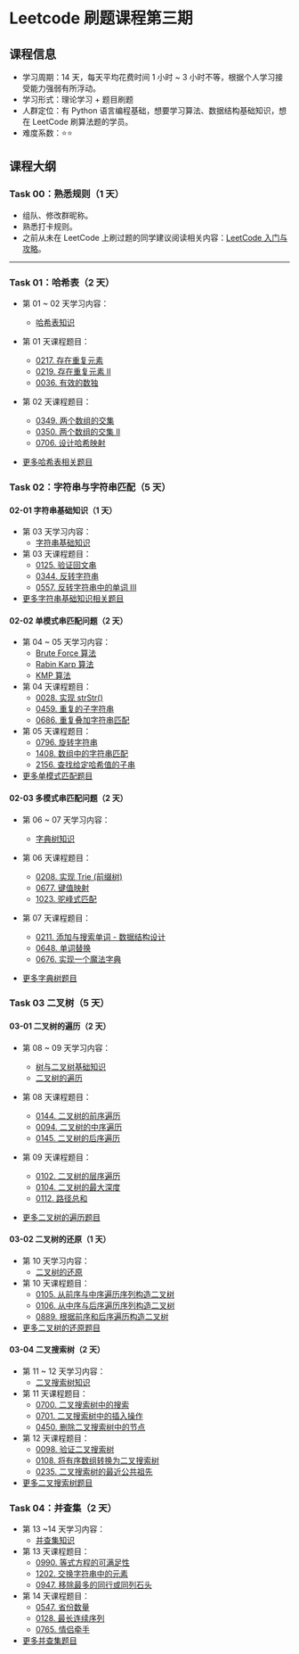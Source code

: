 # Leetcode 刷题课程第三期

## 课程信息

- 学习周期：14 天，每天平均花费时间 1 小时 ~ 3 小时不等，根据个人学习接受能力强弱有所浮动。
- 学习形式：理论学习 + 题目刷题
- 人群定位：有 Python 语言编程基础，想要学习算法、数据结构基础知识，想在 LeetCode 刷算法题的学员。
- 难度系数：⭐⭐

## 课程大纲

### Task 00：熟悉规则（1 天）

- 组队、修改群昵称。
- 熟悉打卡规则。
- 之前从未在 LeetCode 上刷过题的同学建议阅读相关内容：[LeetCode 入门与攻略](https://algo.itcharge.cn/00.Introduction/03.LeetCode-Guide.md)。

---

### Task 01：哈希表（2 天）

- 第 01 ~ 02 天学习内容：
  - [哈希表知识](https://algo.itcharge.cn/05.Hash-Table/01.Hash-Table.md)
- 第 01 天课程题目：
  - [0217. 存在重复元素](https://leetcode-cn.com/problems/contains-duplicate/)
  - [0219. 存在重复元素 II](https://leetcode-cn.com/problems/contains-duplicate-ii/)
  - [0036. 有效的数独](https://leetcode-cn.com/problems/valid-sudoku/)
- 第 02 天课程题目：
  - [0349. 两个数组的交集](https://leetcode-cn.com/problems/intersection-of-two-arrays/)
  - [0350. 两个数组的交集 II](https://leetcode-cn.com/problems/intersection-of-two-arrays-ii/)
  - [0706. 设计哈希映射](https://leetcode-cn.com/problems/design-hashmap/)

- [更多哈希表相关题目](https://algo.itcharge.cn/05.Hash-Table/02.Hash-Table-List.md)

### Task 02：字符串与字符串匹配（5 天）

#### 02-01 字符串基础知识（1 天）

- 第 03 天学习内容：
  - [字符串基础知识](https://algo.itcharge.cn/06.String/01.String-Basic/01.String-Basic.md)
- 第 03 天课程题目：
  - [0125. 验证回文串](https://leetcode-cn.com/problems/valid-palindrome/)
  - [0344. 反转字符串](https://leetcode-cn.com/problems/reverse-string/)
  - [0557. 反转字符串中的单词 III](https://leetcode-cn.com/problems/reverse-words-in-a-string-iii/)
- [更多字符串基础知识相关题目](https://algo.itcharge.cn/06.String/01.String-Basic/02.String-Basic-List.md)

#### 02-02 单模式串匹配问题（2 天）

- 第 04 ~ 05 天学习内容：
  - [Brute Force 算法](https://algo.itcharge.cn/06.String/02.String-Single-Pattern-Matching/01.String-Brute-Force.md)
  - [Rabin Karp 算法](https://algo.itcharge.cn/06.String/02.String-Single-Pattern-Matching/02.String-Rabin-Karp.md)
  - [KMP 算法](https://algo.itcharge.cn/06.String/02.String-Single-Pattern-Matching/03.String-KMP.md)
- 第 04 天课程题目：
  - [0028. 实现 strStr()](https://leetcode-cn.com/problems/implement-strstr/)
  - [0459. 重复的子字符串](https://leetcode-cn.com/problems/repeated-substring-pattern/)
  - [0686. 重复叠加字符串匹配](https://leetcode-cn.com/problems/repeated-string-match/)
- 第 05 天课程题目：
  - [0796. 旋转字符串](https://leetcode-cn.com/problems/rotate-string/)
  - [1408. 数组中的字符串匹配](https://leetcode-cn.com/problems/string-matching-in-an-array/)
  - [2156. 查找给定哈希值的子串](https://leetcode-cn.com/problems/find-substring-with-given-hash-value/)
- [更多单模式匹配题目](https://algo.itcharge.cn/06.String/02.String-Single-Pattern-Matching/07.String-Single-Pattern-Matching-List.md)

#### 02-03 多模式串匹配问题（2 天）

- 第 06 ~ 07 天学习内容：
  - [字典树知识](https://algo.itcharge.cn/06.String/03.String-Multi-Pattern-Matching/01.Trie.md)
- 第 06 天课程题目：
  - [0208. 实现 Trie (前缀树)](https://leetcode-cn.com/problems/implement-trie-prefix-tree/)
  - [0677. 键值映射](https://leetcode-cn.com/problems/map-sum-pairs/)
  - [1023. 驼峰式匹配](https://leetcode-cn.com/problems/camelcase-matching/)
- 第 07 天课程题目：
  - [0211. 添加与搜索单词 - 数据结构设计](https://leetcode-cn.com/problems/design-add-and-search-words-data-structure/)
  - [0648. 单词替换](https://leetcode-cn.com/problems/replace-words/)
  - [0676. 实现一个魔法字典](https://leetcode-cn.com/problems/implement-magic-dictionary/)

- [更多字典树题目](https://algo.itcharge.cn/06.String/03.String-Multi-Pattern-Matching/02.Trie-List.md)

### Task 03 二叉树（5 天）

#### 03-01 二叉树的遍历（2 天）

- 第 08 ~ 09 天学习内容：
  - [树与二叉树基础知识](https://algo.itcharge.cn/07.Tree/01.Binary-Tree/01.Binary-Tree-Basic.md)
  - [二叉树的遍历](https://algo.itcharge.cn/07.Tree/01.Binary-Tree/02.Binary-Tree-Traverse.md)
- 第 08 天课程题目：
  - [0144. 二叉树的前序遍历](https://leetcode-cn.com/problems/binary-tree-preorder-traversal/)
  - [0094. 二叉树的中序遍历](https://leetcode-cn.com/problems/binary-tree-inorder-traversal/)
  - [0145. 二叉树的后序遍历](https://leetcode-cn.com/problems/binary-tree-postorder-traversal/)
- 第 09 天课程题目：
  - [0102. 二叉树的层序遍历](https://leetcode-cn.com/problems/binary-tree-level-order-traversal/)
  - [0104. 二叉树的最大深度](https://leetcode-cn.com/problems/maximum-depth-of-binary-tree/)
  - [0112. 路径总和](https://leetcode-cn.com/problems/path-sum/)

- [更多二叉树的遍历题目](https://algo.itcharge.cn/07.Tree/01.Binary-Tree/03.Binary-Tree-Traverse-List.md)

#### 03-02 二叉树的还原（1 天）

- 第 10 天学习内容：
  - [二叉树的还原](https://algo.itcharge.cn/07.Tree/01.Binary-Tree/04.Binary-Tree-Reduction.md)
- 第 10 天课程题目：
  - [0105. 从前序与中序遍历序列构造二叉树](https://leetcode-cn.com/problems/construct-binary-tree-from-preorder-and-inorder-traversal/)
  - [0106. 从中序与后序遍历序列构造二叉树](https://leetcode-cn.com/problems/construct-binary-tree-from-inorder-and-postorder-traversal/)
  - [0889. 根据前序和后序遍历构造二叉树](https://leetcode-cn.com/problems/construct-binary-tree-from-preorder-and-postorder-traversal/)
- [更多二叉树的还原题目](https://algo.itcharge.cn/07.Tree/01.Binary-Tree/05.Binary-Tree-Reduction-List.md)

#### 03-04 二叉搜索树（2 天）

- 第 11 ~ 12 天学习内容：
  - [二叉搜索树知识](https://algo.itcharge.cn/07.Tree/02.Binary-Search-Tree/01.Binary-Search-Tree.md) 
- 第 11 天课程题目：
  - [0700. 二叉搜索树中的搜索](https://leetcode-cn.com/problems/search-in-a-binary-search-tree/)
  - [0701. 二叉搜索树中的插入操作](https://leetcode-cn.com/problems/insert-into-a-binary-search-tree/)
  - [0450. 删除二叉搜索树中的节点](https://leetcode-cn.com/problems/delete-node-in-a-bst/)
- 第 12 天课程题目：
  - [0098. 验证二叉搜索树](https://leetcode-cn.com/problems/validate-binary-search-tree/)
  - [0108. 将有序数组转换为二叉搜索树](https://leetcode-cn.com/problems/convert-sorted-array-to-binary-search-tree/)
  - [0235. 二叉搜索树的最近公共祖先](https://leetcode-cn.com/problems/lowest-common-ancestor-of-a-binary-search-tree/)
- [更多二叉搜索树题目](https://algo.itcharge.cn/07.Tree/02.Binary-Search-Tree/02.Binary-Search-Tree-List.md)

### Task 04：并查集（2 天）

- 第 13 ~14 天学习内容：
  - [并查集知识](https://algo.itcharge.cn/07.Tree/05.Union-Find/01.Union-Find.md)
- 第 13 天课程题目：
  - [0990. 等式方程的可满足性](https://leetcode-cn.com/problems/satisfiability-of-equality-equations/)
  - [1202. 交换字符串中的元素](https://leetcode-cn.com/problems/smallest-string-with-swaps/)
  - [0947. 移除最多的同行或同列石头](https://leetcode-cn.com/problems/most-stones-removed-with-same-row-or-column/)
- 第 14 天课程题目：
  - [0547. 省份数量](https://leetcode-cn.com/problems/number-of-provinces/)
  - [0128. 最长连续序列](https://leetcode-cn.com/problems/longest-consecutive-sequence/)
  - [0765. 情侣牵手](https://leetcode-cn.com/problems/couples-holding-hands/)
- [更多并查集题目](https://algo.itcharge.cn/07.Tree/05.Union-Find/02.Union-Find-List.md)